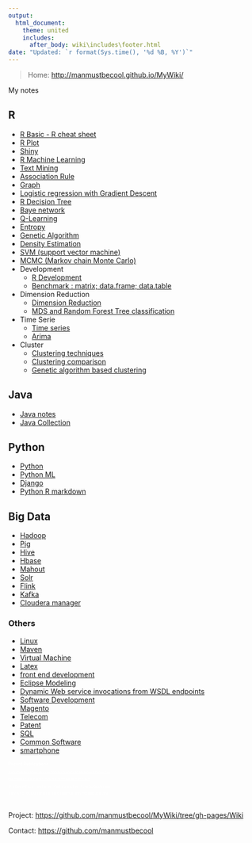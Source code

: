 ```yaml
---
output:
  html_document:
    theme: united
    includes:
      after_body: wiki\includes\footer.html
date: "Updated: `r format(Sys.time(), '%d %B, %Y')`"
---
```


> Home: http://manmustbecool.github.io/MyWiki/

My notes

## R
 * <a href="Wiki/R/RBasic.html">R Basic - R cheat sheet</a>
 * <a href="Wiki/R/plot.html">R Plot</a>
 * <a href="Wiki/R/Shiny.html">Shiny</a>
 * <a href="Wiki/R/RMachineLearning.html">R Machine Learning</a>
 * <a href="Wiki/R/textMining.html">Text Mining</a>
 * <a href="Wiki/R/associationRule.html">Association Rule</a>
 * <a href="Wiki/R/graph.html">Graph</a>
 * <a href="Wiki/R/LogisticRegression.html">Logistic regression with Gradient Descent</a>
 * <a href="Wiki/R/decisionTree.html">R Decision Tree</a>
 * <a href="Wiki/R/baye_network.html">Baye network</a>
 * <a href="Wiki/R/QLearning.html">Q-Learning</a>
 * <a href="Wiki/R/Entropy.html">Entropy</a>
 * <a href="Wiki/R/GeneticAlgorithm.html">Genetic Algorithm</a>
 * <a href="Wiki/R/densityEstimation.html">Density Estimation</a>
 * <a href="Wiki/R/svm.html">SVM (support vector machine)</a>
  * <a href="Wiki/R/MCMC.html">MCMC (Markov chain Monte Carlo)</a>
 * Development 
    + <a href="Wiki/R/RDevelopment.html">R Development</a>
    + <a href="Wiki/R/benchmarkMrDfDt.html">Benchmark : matrix; data.frame; data.table</a>
 * Dimension Reduction
    + <a href="Wiki/R/dimensionReduction.html">Dimension Reduction</a>
    + <a href="Wiki/R/randomForestMDS.html">MDS and Random Forest Tree classification</a>
 * Time Serie
    + <a href="Wiki/R/timeSeries.html">Time series</a>
    + <a href="Wiki/R/Arima.html">Arima</a>
 * Cluster
    + <a href="Wiki/R/clustering.html">Clustering techniques</a>
    + <a href="Wiki/R/clusteringComparison.html">Clustering comparison</a>
    + <a href="Wiki/R/ga_cluster.html">Genetic algorithm based clustering</a>
 

## Java
 * <a href="Wiki/Java/Java.html">Java notes</a>
 * <a href="Wiki/Java/JavaCollection.html">Java Collection</a>
 
## Python
 * <a href="Wiki/Python/python.html">Python</a>
 * <a href="Wiki/Python/pythonML.html">Python ML</a>
 * <a href="Wiki/Python/Django.html">Django</a>
 * <a href="Wiki/Python/pythonRdm.html">Python R markdown</a>
  
## Big Data
 * <a href="Wiki/Hadoop.html">Hadoop</a> 
 * <a href="Wiki/Pig.html">Pig</a> 
 * <a href="Wiki/Hive.html">Hive</a> 
 * <a href="Wiki/Hbase.html">Hbase</a>
 * <a href="Wiki/Mahout.html">Mahout</a> 
 * <a href="Wiki/Solr.html">Solr</a>
 * <a href="Wiki/Flink.html">Flink</a> 
 * <a href="Wiki/Kafka.html">Kafka</a> 
 * <a href="Wiki/ClouderaCm.html">Cloudera manager</a> 
 

### Others
 * <a href="Wiki/Linux.html">Linux</a>
 * <a href="Wiki/Maven.html">Maven</a>
 * <a href="Wiki/VirtualMachine.html">Virtual Machine</a>
 * <a href="Wiki/Latex.html">Latex</a>
 * <a href="Wiki/frontend.html">front end development</a>
 * <a href="Wiki/eclipseModeling.html">Eclipse Modeling</a>
 * <a href="Wiki/Java/DI/di.html">Dynamic Web service invocations from WSDL endpoints</a>
 * <a href="Wiki/SoftwareDevelopment.html">Software Development </a>
 * <a href="Wiki/Magento.html">Magento</a>
 * <a href="Wiki/telecom.html">Telecom</a>
 * <a href="Wiki/Patent.html">Patent</a>
 * <a href="Wiki/SQL.html">SQL</a>
 * <a href="Wiki/commonSoftware.html">Common Software</a>
 * <a href="Wiki/smartphone.html">smartphone</a>
 

<style>
div.non * {
 color: white !important;
 font-size: 60%;
}
</style>

<div class="non">

## Recent Publications

[A Streaming Data Anomaly Detection Analytic Engine for Mobile Network Management](https://github.com/manmustbecool/MyWiki/blob/gh-pages/papers/A%20Streaming%20Data%20Anomaly%20Detection%20Analytic%20Engine%20for%20Mobile%20Network%20Management.pdf)


[Enterprise search with development for network management system](https://github.com/manmustbecool/MyWiki/blob/gh-pages/papers/Enterprise%20search%20with%20development%20for%20network%20management%20system.pdf)


[RPig: Concise Programming Framework by Integrating R with Pig for Big Data Analytics](https://github.com/manmustbecool/MyWiki/blob/gh-pages/papers/Rpig%20Concise%20Programming%20Framework%20by%20Integrating%20R%20with%20Pig%20for%20Big%20Data%20Analytics%20-%20book%20chapter%20final.pdf)


[A distributed architecture for policy-customisable multi-tenant Processes-as-a-Service](https://github.com/manmustbecool/MyWiki/blob/master/papers/A%20distributed%20architecture%20for%20policy-customisable%20multi-tenant%20Processes-as-a-Service.pdf)

...

</div>


Project: https://github.com/manmustbecool/MyWiki/tree/gh-pages/Wiki

Contact: https://github.com/manmustbecool
